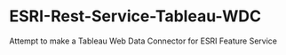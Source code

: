 # ESRI-Rest-Service-Tableau-WDC

Attempt to make a Tableau Web Data Connector for ESRI Feature Service
